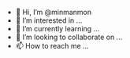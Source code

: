 - 👋 Hi, I’m @minmanmon
- 👀 I’m interested in ...
- 🌱 I’m currently learning ...
- 💞️ I’m looking to collaborate on ...
- 📫 How to reach me ...

<!---
minmanmon/minmanmon is a ✨ special ✨ repository because its `README.md` (this file) appears on your GitHub profile.
You can click the Preview link to take a look at your changes.
--->
